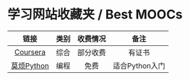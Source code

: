 # 学习网站收藏夹 / Best MOOCs

|                    链接                     | 类别 | 收费情况 |      备注      |
|:-------------------------------------------:|:----:|:--------:|:--------------:|
|    [Coursera](https://www.coursera.org/)    | 综合 | 部分收费 |     有证书     |
| [莫烦Python](https://morvanzhou.github.io/) | 编程 |   免费   | 适合Python入门 |
